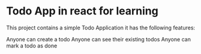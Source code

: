 # Todo App in react for learning 

This project contains a simple Todo Application
it has the following features:

Anyone can create a todo
Anyone can see their existing todos 
Anyone can mark a todo as done